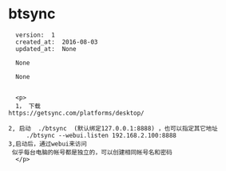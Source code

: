 
  # btsync

      version:  1
      created_at:  2016-08-03
      updated_at:  None

      None

      None


      <p>
      1， 下载
	https://getsync.com/platforms/desktop/

	2, 启动  ./btsync  (默认绑定127.0.0.1:8888) ，也可以指定其它地址
		 ./btsync --webui.listen 192.168.2.100:8888
	3,启动后，通过webui来访问  
	 似乎每台电脑的帐号都是独立的，可以创建相同帐号名和密码
      </p>

  